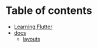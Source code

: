 # Table of contents

* [Learning Flutter](README.md)
* [docs](docs/README.md)
  * [layouts](docs/layouts.md)

